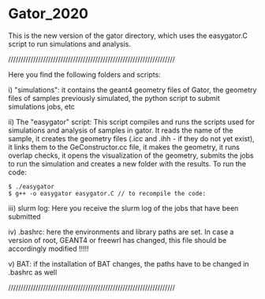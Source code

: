 # Gator_2020
This is the new version of the gator directory, which uses the easygator.C script to run simulations and  analysis.

///////////////////////////////////////////////////////////////////

Here you find the following folders and scripts:

i) "simulations": it contains the geant4 geometry files of Gator, the geometry files of samples previously simulated, the python script to submit simulations jobs, etc

ii) The "easygator" script: This script compiles and runs the scripts used for simulations and analysis of samples in gator. It reads the name of the sample, it creates the geometry files (.icc and .ihh - if they do not yet exist), it links them to the GeConstructor.cc file, it makes the geometry, it runs overlap checks, it opens the visualization of the geometry, submits the jobs to run the simulation and creates a new folder with the results. To run the code:

	$ ./easygator
	$ g++ -o easygator easygator.C // to recompile the code:

iii) slurm log: Here you receive the slurm log of the jobs that have been submitted

iv) .bashrc: here the environments and library paths are set. In case a version of root, GEANT4 or freewrl has changed, this file should be accordingly modified !!!!!

v) BAT: if the installation of BAT changes, the paths have to be changed in .bashrc as well

///////////////////////////////////////////////////////////////////
